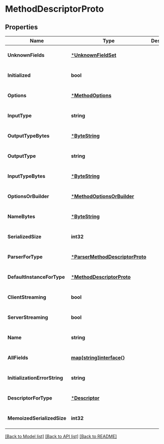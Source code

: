 # MethodDescriptorProto

## Properties
Name | Type | Description | Notes
------------ | ------------- | ------------- | -------------
**UnknownFields** | [***UnknownFieldSet**](UnknownFieldSet.md) |  | [optional] [default to null]
**Initialized** | **bool** |  | [optional] [default to null]
**Options** | [***MethodOptions**](MethodOptions.md) |  | [optional] [default to null]
**InputType** | **string** |  | [optional] [default to null]
**OutputTypeBytes** | [***ByteString**](ByteString.md) |  | [optional] [default to null]
**OutputType** | **string** |  | [optional] [default to null]
**InputTypeBytes** | [***ByteString**](ByteString.md) |  | [optional] [default to null]
**OptionsOrBuilder** | [***MethodOptionsOrBuilder**](MethodOptionsOrBuilder.md) |  | [optional] [default to null]
**NameBytes** | [***ByteString**](ByteString.md) |  | [optional] [default to null]
**SerializedSize** | **int32** |  | [optional] [default to null]
**ParserForType** | [***ParserMethodDescriptorProto**](ParserMethodDescriptorProto.md) |  | [optional] [default to null]
**DefaultInstanceForType** | [***MethodDescriptorProto**](MethodDescriptorProto.md) |  | [optional] [default to null]
**ClientStreaming** | **bool** |  | [optional] [default to null]
**ServerStreaming** | **bool** |  | [optional] [default to null]
**Name** | **string** |  | [optional] [default to null]
**AllFields** | [**map[string]interface{}**](interface{}.md) |  | [optional] [default to null]
**InitializationErrorString** | **string** |  | [optional] [default to null]
**DescriptorForType** | [***Descriptor**](Descriptor.md) |  | [optional] [default to null]
**MemoizedSerializedSize** | **int32** |  | [optional] [default to null]

[[Back to Model list]](../README.md#documentation-for-models) [[Back to API list]](../README.md#documentation-for-api-endpoints) [[Back to README]](../README.md)

